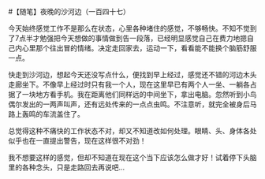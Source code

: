 #【随笔】夜晚的沙河边（一百四十七）

今天始终感觉工作不是那么在状态，心里各种堵住的感觉，不够畅快。不知不觉到了7点半才勉强把今天想做的事情做到告一段落，已经明显感觉自己在费力地摁自己内心里那个往出冒的情绪。决定走回家去，运动一下，看看能不能换个脑筋舒服一点。

快走到沙河边，想起今天还没写点什么，便找到早上经过，感觉还不错的河边木头走廊坐下。不像早上经过时只有我一个人，现在这里早已有两个人一坐、一躺各占据了一块地方看手机。我在距离他们同样远的中间坐下，拿出电脑。忽然听到小鸟偶尔发出的一两声叫声，还有远处传来的一点点虫鸣。不注意听，就完全被身后马路上轰鸣的车流盖住了。

总觉得这种不痛快的工作状态不对，却又不知道改如何处理。眼睛、头、身体各处似乎也在一直提出警告，现在这样很不对劲！

我不想要这样的感觉，但却不知道在现在这个当下应该怎么做才好！试着停下头脑里的各种念头，只是走路回去再说吧...